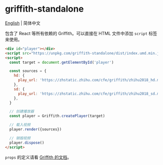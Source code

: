 # griffith-standalone

[English](./README.md) | 简体中文

包含了 React 等所有依赖的 Griffith。可以直接在 HTML 文件中添加 `script` 标签来使用。

```html
<div id="player"></div>
<script src="https://unpkg.com/griffith-standalone/dist/index.umd.min.js"></script>
<script>
  const target = document.getElementById('player')

  const sources = {
    hd: {
      play_url: 'https://zhstatic.zhihu.com/cfe/griffith/zhihu2018_hd.mp4',
    },
    sd: {
      play_url: 'https://zhstatic.zhihu.com/cfe/griffith/zhihu2018_sd.mp4',
    },
  }

  // 创建播放器
  const player = Griffith.createPlayer(target)

  // 载入视频
  player.render({sources})

  // 销毁视频
  player.dispose()
</script>
```

`props` 的定义请看 [Griffith 的文档](../packages/griffith#readme)。
